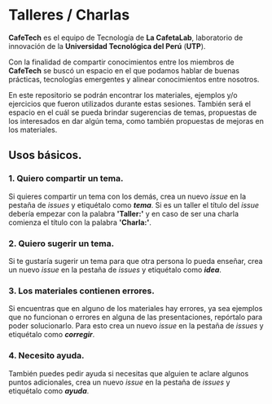 # Talleres / Charlas

**CafeTech** es el equipo de Tecnología de **La CafetaLab**, laboratorio de innovación de la **Universidad Tecnológica del Perú** (**UTP**).

Con la finalidad de compartir conocimientos entre los miembros de **CafeTech** se buscó un espacio en el que podamos hablar de buenas prácticas, tecnologías emergentes y alinear conocimientos entre nosotros.

En este repositorio se podrán encontrar los materiales, ejemplos y/o ejercicios que fueron utilizados durante estas sesiones. También será el espacio en el cuál se pueda brindar sugerencias de temas, propuestas de los interesados en dar algún tema, como también propuestas de mejoras en los materiales.

## Usos básicos.

### **1. Quiero compartir un tema.**

Si quieres compartir un tema con los demás, crea un nuevo _issue_ en la pestaña de _issues_ y etiquétalo como **_tema_**.
Si es un taller el título del _issue_ debería empezar con la palabra **'Taller:'** y en caso de ser una charla comienza el título con la palabra **'Charla:'**.

### **2. Quiero sugerir un tema.**

Si te gustaría sugerir un tema para que otra persona lo pueda enseñar, crea un nuevo _issue_ en la pestaña de _issues_ y etiquétalo como **_idea_**.

### **3. Los materiales contienen errores.**

Si encuentras que en alguno de los materiales hay errores, ya sea ejemplos que no funcionan o errores en alguna de las presentaciones, repórtalo para poder solucionarlo. Para esto crea un nuevo _issue_ en la pestaña de _issues_ y etiquétalo como **_corregir_**.

### **4. Necesito ayuda.**

También puedes pedir ayuda si necesitas que alguien te aclare algunos puntos adicionales, crea un nuevo _issue_ en la pestaña de _issues_ y etiquétalo como **_ayuda_**.
